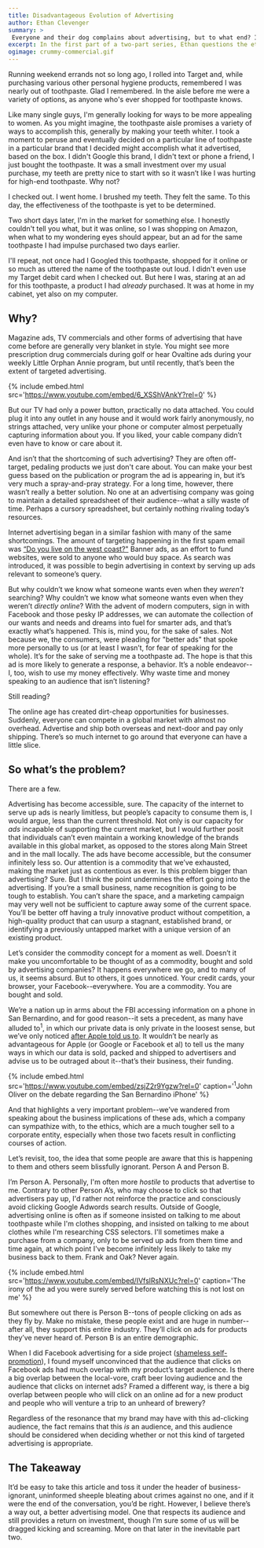 ```yaml
---
title: Disadvantageous Evolution of Advertising
author: Ethan Clevenger
summary: >
 Everyone and their dog complains about advertising, but to what end? In the problems-oriented first part of a two-part series, Ethan calls out some specific shortcomings and concerns--is big data ethical? Is invasive advertising targeted enough to be effective? Will Mojo Jojo take over Townsville?
excerpt: In the first part of a two-part series, Ethan questions the ethics and effectiveness of current online advertising models.
ogimage: crummy-commercial.gif
---
```


Running weekend errands not so long ago, I rolled into Target and, while purchasing various other personal hygiene products, remembered I was nearly out of toothpaste. Glad I remembered. In the aisle before me were a variety of options, as anyone who's ever shopped for toothpaste knows.

Like many single guys, I'm generally looking for ways to be more appealing to women. As you might imagine, the toothpaste aisle promises a variety of ways to accomplish this, generally by making your teeth whiter. I took a moment to peruse and eventually decided on a particular line of toothpaste in a particular brand that I decided might accomplish what it advertised, based on the box. I didn't Google this brand, I didn't text or phone a friend, I just bought the toothpaste. It was a small investment over my usual purchase, my teeth are pretty nice to start with so it wasn’t like I was hurting for high-end toothpaste. Why not?

I checked out. I went home. I brushed my teeth. They felt the same. To this day, the effectiveness of the toothpaste is yet to be determined.

Two short days later, I'm in the market for something else. I honestly couldn't tell you what, but it was online, so I was shopping on Amazon, when what to my wondering eyes should appear, but an ad for the same toothpaste I had impulse purchased two days earlier.

I'll repeat, not once had I Googled this toothpaste, shopped for it online or so much as uttered the name of the toothpaste out loud. I didn't even use my Target debit card when I checked out. But here I was, staring at an ad for this toothpaste, a product I had _already_ purchased. It was at home in my cabinet, yet also on my computer.

## Why?

Magazine ads, TV commercials and other forms of advertising that have come before are generally very blanket in style. You might see more prescription drug commercials during golf or hear Ovaltine ads during your weekly Little Orphan Annie program, but until recently, that’s been the extent of targeted advertising.

{% include embed.html src='https://www.youtube.com/embed/6_XSShVAnkY?rel=0' %}

But our TV had only a power button, practically no data attached. You could plug it into any outlet in any house and it would work fairly anonymously, no strings attached, very unlike your phone or computer almost perpetually capturing information about you. If you liked, your cable company didn’t even have to know or care about it.

And isn’t that the shortcoming of such advertising? They are often off-target, pedaling products we just don't care about. You can make your best guess based on the publication or program the ad is appearing in, but it’s very much a spray-and-pray strategy. For a long time, however, there wasn’t really a better solution. No one at an advertising company was going to maintain a detailed spreadsheet of their audience--what a silly waste of time. Perhaps a cursory spreadsheet, but certainly nothing rivaling today’s resources.

Internet advertising began in a similar fashion with many of the same shortcomings. The amount of targeting happening in the first spam email was [“Do you live on the west coast?"](http://www.adpushup.com/blog/the-history-of-online-advertising/) Banner ads, as an effort to fund websites, were sold to anyone who would buy space. As search was introduced, it was possible to begin advertising in context by serving up ads relevant to someone’s query.

But why couldn’t we know what someone wants even when they _weren’t_ searching? Why couldn’t we know what someone wants even when they weren’t _directly online_? With the advent of modern computers, sign in with Facebook and those pesky IP addresses, we can automate the collection of our wants and needs and dreams into fuel for smarter ads, and that’s exactly what’s happened. This is, mind you, for the sake of sales. Not because we, the consumers, were pleading for "better ads" that spoke more personally to us (or at least I wasn’t, for fear of speaking for the whole). It’s for the sake of serving me a toothpaste ad. The hope is that this ad is more likely to generate a response, a behavior. It’s a noble endeavor--I, too, wish to use my money effectively. Why waste time and money speaking to an audience that isn’t listening?

Still reading?

The online age has created dirt-cheap opportunities for businesses. Suddenly, everyone can compete in a global market with almost no overhead. Advertise and ship both overseas and next-door and pay only shipping. There’s so much internet to go around that everyone can have a little slice.

## So what’s the problem?

There are a few.

Advertising has become accessible, sure. The capacity of the internet to serve up ads is nearly limitless, but people’s capacity to consume them is, I would argue, less than the current threshold. Not only is our capacity for _ads_ incapable of supporting the current market, but I would further posit that individuals can’t even maintain a working knowledge of the brands available in this global market, as opposed to the stores along Main Street and in the mall locally. The ads have become accessible, but the consumer infinitely less so. Our attention is a commodity that we’ve exhausted, making the market just as contentious as ever. Is this problem bigger than advertising? Sure. But I think the point undermines the effort going into the advertising. If you’re a small business, name recognition is going to be tough to establish. You can’t share the space, and a marketing campaign may very well not be sufficient to capture away some of the current space. You’ll be better off having a truly innovative product without competition, a high-quality product that can usurp a stagnant, established brand, or identifying a previously untapped market with a unique version of an existing product.

Let’s consider the commodity concept for a moment as well. Doesn’t it make you uncomfortable to be thought of as a commodity, bought and sold by advertising companies? It happens everywhere we go, and to many of us, it seems absurd. But to others, it goes unnoticed. Your credit cards, your browser, your Facebook--everywhere. You are a commodity. You are bought and sold.

We’re a nation up in arms about the FBI accessing information on a phone in San Bernardino, and for good reason--it sets a precedent, as many have alluded to<sup>1</sup>, in which our private data is only private in the loosest sense, but we’ve only noticed [after Apple told us to](http://www.apple.com/customer-letter/). It wouldn’t be nearly as advantageous for Apple (or Google or Facebook et al) to tell us the many ways in which our data is sold, packed and shipped to advertisers and advise us to be outraged about it--that’s their business, their funding.

{% include embed.html src='https://www.youtube.com/embed/zsjZ2r9Ygzw?rel=0' caption='<sup>1</sup>John Oliver on the debate regarding the San Bernardino iPhone'  %}

And that highlights a very important problem--we’ve wandered from speaking about the business implications of these ads, which a company can sympathize with, to the ethics, which are a much tougher sell to a corporate entity, especially when those two facets result in conflicting courses of action.

Let’s revisit, too, the idea that some people are aware that this is happening to them and others seem blissfully ignorant. Person A and Person B.

I’m Person A. Personally, I'm often more _hostile_ to products that advertise to me. Contrary to other Person A’s, who may choose to click so that advertisers pay up, I'd rather not reinforce the practice and consciously avoid clicking Google Adwords search results. Outside of Google, advertising online is often as if someone insisted on talking to me about toothpaste while I'm clothes shopping, and insisted on talking to me about clothes while I'm researching CSS selectors. I'll sometimes make a purchase from a company, only to be served up ads from them time and time again, at which point I've become infinitely less likely to take my business back to them. Frank and Oak? Never again.

{% include embed.html src='https://www.youtube.com/embed/IVfslRsNXUc?rel=0' caption='The irony of the ad you were surely served before watching this is not lost on me'  %}

But somewhere out there is Person B--tons of people clicking on ads as they fly by. Make no mistake, these people exist and are huge in number--after all, they support this entire industry. They’ll click on ads for products they’ve never heard of. Person B is an entire demographic.

When I did Facebook advertising for a side project ([shameless self-promotion](http://beerpilgrimage.com)), I found myself unconvinced that the audience that clicks on Facebook ads had much overlap with my product’s target audience. Is there a big overlap between the local-vore, craft beer loving audience and the audience that clicks on internet ads? Framed a different way, is there a big overlap between people who will click on an online ad for a new product and people who will venture a trip to an unheard of brewery?

Regardless of the resonance that my brand may have with this ad-clicking audience, the fact remains that this _is_ an audience, and this audience should be considered when deciding whether or not this kind of targeted advertising is appropriate.

## The Takeaway

It’d be easy to take this article and toss it under the header of business-ignorant, uninformed sheeple bleating about crimes against no one, and if it were the end of the conversation, you’d be right. However, I believe there’s a way out, a better advertising model. One that respects its audience and still provides a return on investment, though I’m sure some of us will be dragged kicking and screaming. More on that later in the inevitable part two.
